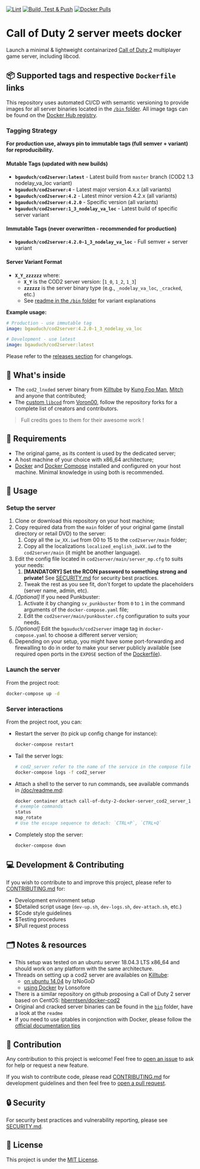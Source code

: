 [![Lint](https://github.com/bgauduch/call-of-duty-2-docker-server/workflows/Lint/badge.svg)](https://github.com/bgauduch/call-of-duty-2-docker-server/actions?query=workflow%3ALint)
[![Build, Test & Push](https://github.com/bgauduch/call-of-duty-2-docker-server/workflows/Build%2C%20Test%20%26%20Push/badge.svg)](https://github.com/bgauduch/call-of-duty-2-docker-server/actions?query=workflow%3A%22Build%2C+Test+%26+Push%22)
[![Docker Pulls](https://img.shields.io/docker/pulls/bgauduch/cod2server.svg)](https://hub.docker.com/r/bgauduch/cod2server/)

# Call of Duty 2 server meets docker

Launch a minimal & lightweight containarized [Call of Duty 2](https://en.wikipedia.org/wiki/Call_of_Duty_2) multiplayer game server, including libcod.

## 📦 Supported tags and respective `Dockerfile` links

This repository uses automated CI/CD with semantic versioning to provide images for all server binaries located in the [`/bin` folder](https://github.com/bgauduch/call-of-duty-2-docker-server/tree/master/bin).
All image tags can be found on the [Docker Hub registry](https://hub.docker.com/r/bgauduch/cod2server/tags).

### Tagging Strategy

**For production use, always pin to immutable tags (full semver + variant) for reproducibility.**

#### Mutable Tags (updated with new builds)

* **`bgauduch/cod2server:latest`** - Latest build from `master` branch (COD2 1.3 nodelay_va_loc variant)
* **`bgauduch/cod2server:4`** - Latest major version 4.x.x (all variants)
* **`bgauduch/cod2server:4.2`** - Latest minor version 4.2.x (all variants)
* **`bgauduch/cod2server:4.2.0`** - Specific version (all variants)
* **`bgauduch/cod2server:1_3_nodelay_va_loc`** - Latest build of specific server variant

#### Immutable Tags (never overwritten - recommended for production)

* **`bgauduch/cod2server:4.2.0-1_3_nodelay_va_loc`** - Full semver + server variant

#### Server Variant Format

* **`X_Y_zzzzzz`** where:
  * **`X_Y`** is the COD2 server version: [`1_0`, `1_2`, `1_3`]
  * **`zzzzzz`** is the server binary type (e.g., `_nodelay_va_loc`, `_cracked`, etc.)
  * See [readme in the `/bin` folder](https://github.com/bgauduch/call-of-duty-2-docker-server/tree/master/bin) for variant explanations

**Example usage:**

```yaml
# Production - use immutable tag
image: bgauduch/cod2server:4.2.0-1_3_nodelay_va_loc

# Development - use latest
image: bgauduch/cod2server:latest
```

Please refer to the [releases section](https://github.com/bgauduch/call-of-duty-2-docker-server/releases) for changelogs.

## 🔧 What's inside

* The `cod2_lnxded` server binary from [Killtube](https://killtube.org/showthread.php?1719-Latest-cod2-linux-binaries-(1-0-1-2-1-3)) by [Kung Foo Man](https://github.com/kungfooman), [Mitch](https://github.com/M-itch) and anyone that contributed;
* The [custom `libcod`](https://github.com/voron00/libcod) from [Voron00](https://github.com/voron00), follow the repository forks for a complete list of creators and contributors.

> Full credits goes to them for their awesome work !

## 📝 Requirements

* The original game, as its content is used by the dedicated server;
* A host machine of your choice with x86_64 architecture;
* [Docker](https://docs.docker.com/install/linux/docker-ce/debian/) and [Docker Compose](https://docs.docker.com/compose/install/) installed and configured on your host machine. Minimal knowledge in using both is recommended.

## 🚀 Usage

### Setup the server

1. Clone or download this repository on your host machine;
1. Copy required data from the `main` folder of your original game (install directory or retail DVD) to the server:
    1. Copy all the `iw_XX.iwd` from 00 to 15 to the `cod2server/main` folder;
    1. Copy all the localizations `localized_english_iwXX.iwd` to the `cod2server/main` (it might be another language).
1. Edit the config file located in `cod2server/main/server_mp.cfg` to suits your needs:
    1. **[MANDATORY] Set the RCON password to something strong and private!** See [SECURITY.md](.github/SECURITY.md) for security best practices.
    1. Tweak the rest as you see fit, don't forget to update the placeholders (server name, admin, etc).
1. *[Optional]* If you need Punkbuster:
    1. Activate it by changing `sv_punkbuster` from `0` to `1` in the command arguments of the `docker-compose.yaml` file;
    1. Edit the `cod2server/main/punkbuster.cfg` configuration to suits your needs.
1. *[Optional]* Edit the `bgauduch/cod2server` image tag in `docker-compose.yaml` to choose a different server version;
1. Depending on your setup, you might have some port-forwarding and firewalling to do in order to make your server publicly available (see required open ports in the `EXPOSE` section of the [Dockerfile](https://github.com/bgauduch/call-of-duty-2-docker-server/blob/master/Dockerfile)).

### Launch the server

From the project root:

```bash
docker-compose up -d
```

### Server interactions

From the project root, you can:

* Restart the server (to pick up config change for instance):

  ```sh
  docker-compose restart
  ```

* Tail the server logs:

  ```sh
  # cod2_server refer to the name of the service in the compose file
  docker-compose logs -f cod2_server
  ```

* Attach a shell to the server to run commands, see available commands in [/doc/readme.md](https://github.com/bgauduch/call-of-duty-2-docker-server/blob/master/doc/readme.md):

  ```sh
  docker container attach call-of-duty-2-docker-server_cod2_server_1
  # exemple commands
  status
  map_rotate
  # Use the escape sequence to detach: `CTRL+P`, `CTRL+Q`
  ```
  >
* Completely stop the server:

  ```sh
  docker-compose down
  ```

## 💻 Development & Contributing

If you wish to contribute to and improve this project, please refer to [CONTRIBUTING.md](CONTRIBUTING.md) for:

* Development environment setup
* $Detailed script usage (`dev-up.sh`, `dev-logs.sh`, `dev-attach.sh`, etc.)
* $Code style guidelines
* $Testing procedures
* $Pull request process

## 🗂️ Notes & resources

* This setup was tested on an ubuntu server 18.04.3 LTS x86_64 and should work on any platform with the same architecture.
* Threads on setting up a cod2 server are availables on [Killtube](https://killtube.org/forum.php):
  * [on ubuntu 14.04](https://killtube.org/showthread.php?2454-Work-in-progress-Setup-CoD2-on-your-ubuntu-14-04-server) by IzNoGoD
  * [using Docker](https://killtube.org/showthread.php?3167-CoD2-Setup-CoD2-with-Docker) by Lonsofore
* There is a similar repository on github proposing a Call of Duty 2 server based on CentOS: [hberntsen/docker-cod2](https://github.com/hberntsen/docker-cod2)
* Original and cracked server binaries can be found in the [`bin`](https://github.com/bgauduch/call-of-duty-2-docker-server/tree/master/bin) folder, have a look at the `readme`
* If you need to use iptables in conjonction with Docker, please follow the [official documentation tips](https://docs.docker.com/network/iptables/)

## 🙏 Contribution

Any contribution to this project is welcome! Feel free to [open an issue](https://github.com/bgauduch/call-of-duty-2-docker-server/issues/new) to ask for help or request a new feature.

If you wish to contribute code, please read [CONTRIBUTING.md](CONTRIBUTING.md) for development guidelines and then feel free to [open a pull request](https://github.com/bgauduch/call-of-duty-2-docker-server/pulls).

## 🔒 Security

For security best practices and vulnerability reporting, please see [SECURITY.md](.github/SECURITY.md).

## 📖 License
This project is under the [MIT License](https://choosealicense.com/licenses/mit/).
